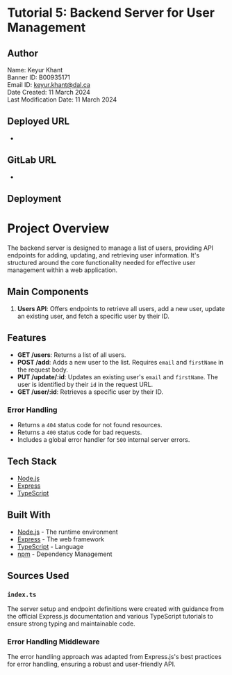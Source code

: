 # Tutorial 5: Backend Server for User Management

## **Author**

Name: Keyur Khant \
Banner ID: B00935171 \
Email ID: keyur.khant@dal.ca \
Date Created: 11 March 2024 \
Last Modification Date: 11 March 2024

## Deployed URL

- 

## GitLab URL

- 

## Deployment


# Project Overview

The backend server is designed to manage a list of users, providing API endpoints for adding, updating, and retrieving user information. It's structured around the core functionality needed for effective user management within a web application.

## Main Components

1. **Users API**: Offers endpoints to retrieve all users, add a new user, update an existing user, and fetch a specific user by their ID.

## Features

- **GET /users**: Returns a list of all users.
- **POST /add**: Adds a new user to the list. Requires `email` and `firstName` in the request body.
- **PUT /update/:id**: Updates an existing user's `email` and `firstName`. The user is identified by their `id` in the request URL.
- **GET /user/:id**: Retrieves a specific user by their ID.

### Error Handling

- Returns a `404` status code for not found resources.
- Returns a `400` status code for bad requests.
- Includes a global error handler for `500` internal server errors.

## Tech Stack

- [Node.js](https://nodejs.org/en/docs/)
- [Express](https://expressjs.com/)
- [TypeScript](https://www.typescriptlang.org/docs/)

## Built With

- [Node.js](https://nodejs.org/en/docs/) - The runtime environment
- [Express](https://expressjs.com/) - The web framework
- [TypeScript](https://www.typescriptlang.org/docs/) - Language
- [npm](https://docs.npmjs.com/) - Dependency Management

## Sources Used

### `index.ts`

The server setup and endpoint definitions were created with guidance from the official Express.js documentation and various TypeScript tutorials to ensure strong typing and maintainable code.

### Error Handling Middleware

The error handling approach was adapted from Express.js's best practices for error handling, ensuring a robust and user-friendly API.
